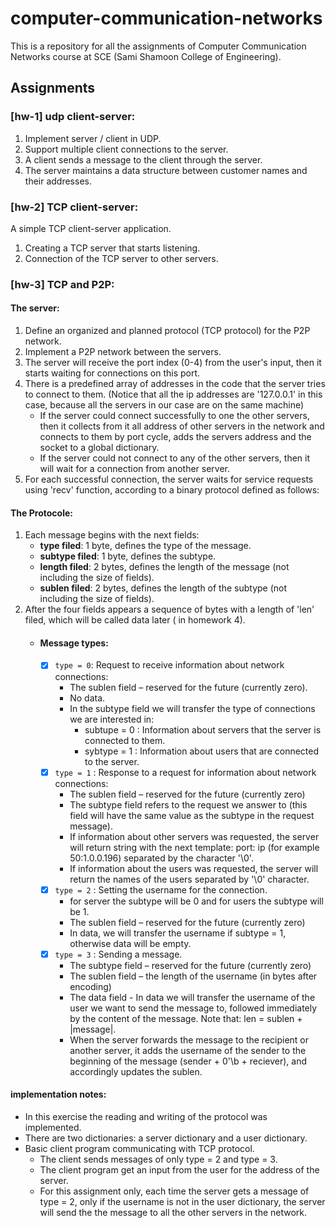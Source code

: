 # computer-communication-networks

This is a repository for all the assignments of Computer Communication Networks course at SCE (Sami Shamoon College of
Engineering).

## Assignments

### [hw-1] udp client-server:

1. Implement server / client in UDP.
2. Support multiple client connections to the server.
3. A client sends a message to the client through the server.
4. The server maintains a data structure between customer names and their addresses.

### [hw-2] TCP client-server:

A simple TCP client-server application.

1. Creating a TCP server that starts listening.
2. Connection of the TCP server to other servers.

### [hw-3] TCP and P2P:

#### The server:

1. Define an organized and planned protocol (TCP protocol) for the P2P network.
2. Implement a P2P network between the servers.
3. The server will receive the port index (0-4) from the user's input, then it starts waiting for connections on this
   port.
4. There is a predefined array of addresses in the code that the server tries to connect to them. (Notice that all the
   ip addresses are '127.0.0.1' in this case, because all the servers in our case are on the same machine)
    - If the server could connect successfully to one the other servers, then it collects from it all address of other
      servers in the network and connects to them by port cycle, adds the servers address and the socket to a global
      dictionary.
    - If the server could not connect to any of the other servers, then it will wait for a connection from another
      server.
5. For each successful connection, the server waits for service requests using 'recv' function, according to a binary
   protocol defined as follows:

#### The Protocole:

1. Each message begins with the next fields:
    - **type filed**: 1 byte, defines the type of the message.
    - **subtype filed**: 1 byte, defines the subtype.
    - **length filed**: 2 bytes, defines the length of the message (not including the size of fields).
    - **sublen filed**: 2 bytes, defines the length of the subtype (not including the size of fields).
2. After the four fields appears a sequence of bytes with a length of 'len' filed, which will be called data later (
   in homework 4).
    - #### Message types:
        -[X] ``` type = 0 ```: Request to receive information about network connections:
            - The sublen field – reserved for the future (currently zero).
            - No data.
            - In the subtype field we will transfer the type of connections we are interested in:
                - subtupe = 0 :  Information about servers that the server is connected to them.
                - sybtype = 1 : Information about users that are connected to the server.
        -[X] ```type = 1``` : Response to a request for information about network connections:
            - The sublen field – reserved for the future (currently zero)
            - The subtype field refers to the request we answer to (this field will have the same value as the
              subtype in
              the request message).
            - If information about other servers was requested, the server will return string with the next
              template: port:
              ip (for example 50:1.0.0.196) separated by the character '\0'.
            - If information about the users was requested, the server will return the names of the users
              separated by '\0'
              character.
        - [X] ```type = 2``` : Setting the username for the connection.
            - for server the subtype will be 0 and for users the subtype will be 1.
            - The sublen field – reserved for the future (currently zero)
            - In data, we will transfer the username if subtype = 1, otherwise data will be empty.
        - [X] ```type = 3``` : Sending a message.
            - The subtype field – reserved for the future (currently zero)
            - The sublen field – the length of the username (in bytes after encoding)
            - The data field - In data we will transfer the username of the user we want to send the message to,
              followed immediately by the content of the message. Note that: len = sublen + |message|.
            - When the server forwards the message to the recipient or another server, it adds the username of the
              sender to the beginning of the message (sender + 0'\b + reciever), and accordingly updates the sublen.

#### implementation notes:

- In this exercise the reading and writing of the protocol was implemented.
- There are two dictionaries: a server dictionary and a user dictionary.
- Basic client program communicating with TCP protocol.
    - The client sends messages of only type = 2 and type = 3.
    - The client program get an input from the user for the address of the server.
    - For this assignment only, each time the server gets a message of type = 2, only if the username is not in the
      user dictionary, the server will send the the message to all the other servers in the network.

